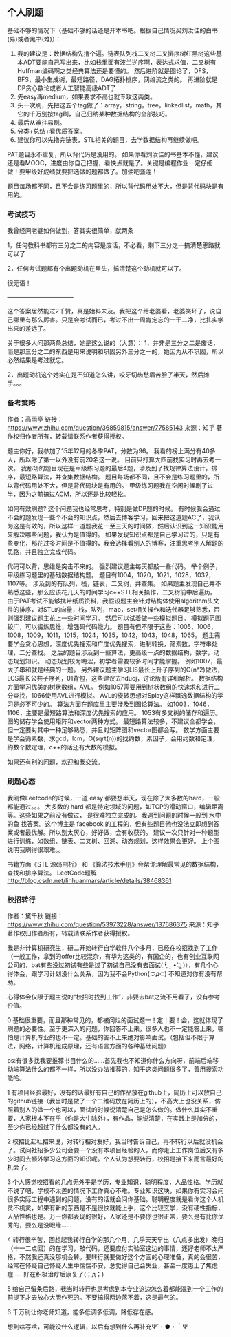 ## 个人刷题


基础不够的情况下（基础不够的话还是开本书吧。根据自己情况买刘汝佳的白书(易)或者黑书(难)）：

1. 我的建议是：数据结构先撸个遍。链表队列栈二叉树二叉排序树红黑树这些基本ADT要能自己写出来，比如栈里面有波兰逆序啊，表达式求值，二叉树有Huffman编码啊之类经典算法还是要懂的。
然后进阶就是图论了，DFS，BFS，最小生成树，最短路径，DAG拓扑排序，网络流之类的。
再进阶就是DP贪心数论或者人工智能高级ADT了
2. 先easy再medium，如果要求不高也就专攻这两类。
3.  头一次刷，先把这五个tag做了：array，string，tree，linkedlist，math，其它的千万别按tag刷，自己归纳某种数据结构的全部技巧。
4. 最后从难往易刷。
5. 分类+总结+看优质答案。
6. 建议你可以先撸完链表，STL相关的题目，去学数据结构再继续做吧。



PAT题目永不重复，所以背代码是没用的。
如果你看刘汝佳的书基本不懂，建议还是看MOOC，进度由你自己把握，看快点就是了。关键是编程作业一定仔细做！要甲级好成绩就要把选做的题都做了。加油吧骚莲！

题目每场都不同，且不会是练习题里的，所以背代码用处不大，但是背代码块是有用的。


### 考试技巧

我曾经问老婆如何做到，答其实很简单，就两条

1，任何教科书都有三分之二的内容是废话，不必看，剩下三分之一搞清楚思路就可以了

2，任何考试题都有个出题动机在里头，搞清楚这个动机就可以了。

很无语！


———————————

这个答案居然能过2千赞，真是始料未及。我把这个给老婆看，老婆笑坏了，说自己哪里有那么厉害。只是会考试而已，考过不出一周肯定忘的一干二净，比扎实学出来的差远了。

关于很多人问那两条总结，她是这么说的（大意）：
1，并非是三分之二是废话，而是那三分之二的东西是用来说明和巩固另外三分之一的，她因为从不巩固，所以必然结果是考过就忘。

2，出题动机这个她实在是不知道怎么讲，咬牙切齿愁眉苦脸了半天，然后摊手。。。


### 备考策略
作者：高雨亭
链接：https://www.zhihu.com/question/36859815/answer/77585143
来源：知乎
著作权归作者所有，转载请联系作者获得授权。

题主你好，我参加了15年12月的冬季PAT，分数为96。
我看的榜上满分有40多人，所以除了第一以外没有前20名这一说。
目前只打算大四前找实习时再去考一次。
我那场的题目现在是甲级练习题的最后4题，涉及到了找规律算法设计，排序，最短路算法，并查集数据结构。
题目每场都不同，且不会是练习题里的，所以背代码用处不大，但是背代码块是有用的。
甲级练习题我在空闲时候刷了过半，因为之前搞过ACM，所以还是比较轻松。

如何有效刷题?
这个问题我也经常思考，特别是做DP题的时候。
有时候我会通过不会的题发现一些个不会的知识点，然后去博客学习，回来把这道题AC了，我认为这是有效的，所以这样一道题我花一至三天的时间做，然后认识到这一知识能用来解决哪些问题，我认为是值得的。
如果发现知识点都是自己学习过的，只是有些变化，那花过多时间是不值得的，我会选择看别人的博客，注重思考别人解题的思路，并且独立完成代码。

代码可以背，思维是突击不来的。
强烈建议题主每天都敲一些代码。
举个例子，甲级练习题里的基础数据结构题。
题目有1004，1020，1021，1028，1032，1107等。
涉及到的有队列，栈，链表，二叉树，并查集。
如果题主发现自己并不熟悉这些，那么应该花几天的时间学习c++STL相关操作，二叉树前中后遍历。
由于PAT考试不能够携带纸质资料，我假设题主会针对结构体使用algorithm头文件的排序，对STL的向量，栈，队列，map，set相关操作和迭代器足够熟悉，否则强烈建议题主花上一些时间学习。
然后可以试着做一些模拟题目。
模拟题范围较广，可以锻炼思维，增强码代码能力。
题目有但不限于这些：1005，1006，1008，1009，1011，1015，1024，1035，1042，1043，1048，1065。
题主需要学会贪心思想，深度优先搜索和广度优先搜索，进制转换，筛素数，字符串处理，二分查找。
之后的题目涉及到一些算法，更高级一点的数据结构，数学，动态规划知识。
动态规划较为晦涩，初学者需要较多时间才能掌握。
例如1007，最大子串和就是经典的一题。
另外建议题主学习LIS最长上升子序列的O(n^2)做法，LCS最长公共子序列，01背包，这些建议去hduoj，讨论版有详细解析。
数据结构方面学习优美的树状数组，AVL。
例如1057需要用到树状数组的快速求和进行二分查找，1066使用AVL进行模拟。
AVL的旋转思想对Splay这样飘逸数据结构的学习是必不可少的。
算法方面在题库里主要涉及到图论算法。
如1003，1046，1106，主要是最短路算法和深度优先搜索的应用。
1053有多叉树的储存和遍历。
图的储存学会使用矩阵和vector两种方式。
最短路算法较多，不建议全都学会，但一定要对其中一种足够熟悉，并且对矩阵图和vector图都会写。
数学方面主要是学会筛素数，求gcd，lcm，O(sqrt(n))的找约数，素因子，会用约数和定理，约数个数定理，c++的话还有大数的模拟。

如果还有别的问题，欢迎和我交流。



### 刷题心态

我刚做Leetcode的时候，一道 easy 都要想半天，现在除了大多数的hard，一般都能通过。。。
大多数的 hard 都是特定领域的问题，如TCP的滑动窗口，编辑距离等。这些如果之前没有做过， 是很难独立完成的。我遇到问题的时候一般到 水中的鱼 找答案。这个博主是 facebook 的工程的，但有些题目他也没法立即想到答案或者最优解。所以别太灰心，好好做，会有收获的。
建议一次只针对一种题型进行训练，如数组、链表、二叉树、回溯、动态规划，这样效果会更好。
上个图说明我刷得很艰难。。


书籍方面《STL 源码剖析》 和 《算法技术手册》会帮你理解最常见的数据结构，查找和排序算法。
LeetCode题解
http://blog.csdn.net/linhuanmars/article/details/38468361







### 校招转行
作者：黛千秋
链接：https://www.zhihu.com/question/53973228/answer/137686375
来源：知乎
著作权归作者所有，转载请联系作者获得授权。

我是非计算机研究生，研二开始转行自学软件八个多月，已经在校招找到了工作（一般工作，拿到的offer比较混杂，有华为这类的，有国企的，也有创业互联网公司的，bat有些没过初试有些是过了初试自己没有去面试( •̥́ ˍ •̀ू )），有几个心得体会，跟学习计划没什么关系，因为我不会Python(つд⊂) 不知道对你有没有帮助。

心得体会仅限于题主说的“校招时找到工作”，非要去bat之流不用看了，没有参考价值。

0 基础很重要，而且那种常见的，都被问烂的面试题一！定！要！会，这就体现了刷题的必要性。至于更深入的问题，你回答不上来，很多人也不一定能答上来，哪怕是计算机专业的也不一定。基础的答不上来绝对影响面试。（包括但不限于算法，网络，计算机组成原理，还有语言方面的各种基础问题）

ps:有很多找我要推荐书目什么的……首先我也不知道你什么方向呀，前端后端移动端算法什么的都不一样，所以没办法推荐的，知乎这类问题很多了，善用搜索功能哈。

1 有项目经验最好，没有的话最好有自己的作品放在github上，简历上可以放自己的github链接（我当时是做了一个二维码放在简历上的），不高大上也没关系，仿照着别人的做一个也可以，面试的时候说清楚自己是怎么做的。做什么其实不重要，人家根本不在乎（你是大牛除外），有作品，能说清楚，在实践上是加分的，至少你已经超过了什么都没有的人。

2 校招比起社招来说，对转行相对友好，我当时告诉自己，再不转行以后就没机会了。试问社招多少公司会要一个没有本项目经验的人，而你走上工作岗位后又有多少时间去额外学习这方面的知识呢。个人认为想要转行，校招是接下来而言最好的机会了。

3 个人感觉校招看的几点无外乎是学历，专业知识，聪明程度，人品性格。学历就不说了吧，学校不太差的情况下工作真心不难。专业知识这块，如果你有实习会问很多实际工程中遇到的问题，没有的话就会问你基础。聪明程度就是看你这个人机灵不机灵，如果有新的东西是不是很快就能上手，这个比较玄学，没有硬性指标，人品性格也是。万一你都表现的很好，人家还是不要你也很正常，要么是有比你优秀的，要么是没眼缘……

4 转行很辛苦，回想起我转行自学的那几个月，几乎天天早出（八点多出发）晚归（十一二点回）的在学习，敲代码，还要应付实验室这边的事情，还好老师不太严格，不然我还真没那机会转。要转行就要做好这个方面的心理准备，真的会很苦，经常在怀疑自己怀疑人生中惴惴不安，总觉得自己会失业，甚至一度患上了焦虑症……好在积极治疗后康复了(；д；)

5 给自己留条后路，我当时转行也是考虑到本专业这边怎么着都能混到一个工作的前提下才去放心大胆作死的。不要搞得两边落不着，这是最气的。

6 千万别让你老师知道，能多低调多低调，降低存在感。

想到啥写啥，可能没什么逻辑，以后有想到什么再补充Ψ´・●・｀Ψ

